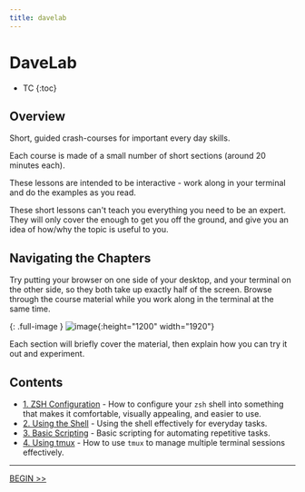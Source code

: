 ```yaml
---
title: davelab
---
```

# DaveLab

- TC
{:toc}

## Overview

Short, guided crash-courses for important every day skills.

Each course is made of a small number of short sections (around 20 minutes each).

These lessons are intended to be interactive - work along in your terminal and do the examples as you read.

These short lessons can't teach you everything you need to be an expert. They will only cover the enough to get you off the ground, and give you an idea of how/why the topic is useful to you.

## Navigating the Chapters

Try putting your browser on one side of your desktop, and your terminal on the other side, so they both take up exactly half of the screen. Browse through the course material while you work along in the terminal at the same time.

{: .full-image }
![image](./img/side-by-side.avif){:height="1200" width="1920"}

Each section will briefly cover the material, then explain how you can try it out and experiment.

## Contents

- [1. ZSH Configuration](./zsh_configuration) - How to configure your `zsh` shell into something that makes it comfortable, visually appealing, and easier to use.
- [2. Using the Shell](./using_the_shell) - Using the shell effectively for everyday tasks.
- [3. Basic Scripting](./basic_scripting) - Basic scripting for automating repetitive tasks.
- [4. Using tmux](./tmux) - How to use `tmux` to manage multiple terminal sessions effectively.

---

[BEGIN >>](./zsh_configuration)
